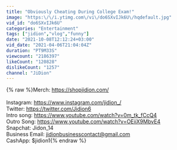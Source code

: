 ```yaml
---
title: "Obviously Cheating During College Exam!"
image: "https:\/\/i.ytimg.com\/vi\/do6SXvIJk6U\/hqdefault.jpg"
vid_id: "do6SXvIJk6U"
categories: "Entertainment"
tags: ["jidion","vlog","funny"]
date: "2021-10-08T12:12:24+03:00"
vid_date: "2021-04-06T21:04:04Z"
duration: "PT9M33S"
viewcount: "2186397"
likeCount: "120828"
dislikeCount: "1257"
channel: "JiDion"
---
```

{% raw %}Merch: <a rel="nofollow" target="blank" href="https://shopjidion.com/">https://shopjidion.com/</a><br /><br />Instagram: <a rel="nofollow" target="blank" href="https://www.instagram.com/jidion_/">https://www.instagram.com/jidion_/</a><br />Twitter: <a rel="nofollow" target="blank" href="https://twitter.com/Jidion6​​​​​">https://twitter.com/Jidion6​​​​​</a><br />Intro song: <a rel="nofollow" target="blank" href="https://www.youtube.com/watch?v=0m_tk_fCcQ4">https://www.youtube.com/watch?v=0m_tk_fCcQ4</a><br />Outro Song: <a rel="nofollow" target="blank" href="https://www.youtube.com/watch?v=OEiiX9MbvE4">https://www.youtube.com/watch?v=OEiiX9MbvE4</a><br />Snapchat: Jidon_14<br />Business Email: jidionbusinesscontact@gmail.com<br />CashApp: $jidion1{% endraw %}
